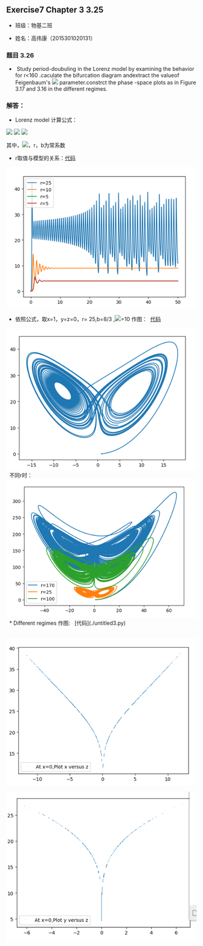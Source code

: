 ## Exercise7 Chapter 3 3.25

* 班级：物基二班

* 姓名：高伟康（2015301020131）

### 题目 3.26
    
*    Study period-doubuling in the Lorenz model by examining the behavior for r<160 .caculate the bifurcation diagram 
andextract the valueof Feigenbaum's <img src="http://latex.codecogs.com/gif.latex?\delta"> parameter.constrct the phase
-space plots as in Figure 3.17 and 3.16
in the different regimes.
### 解答：
* Lorenz model 计算公式：
 
 <img src="http://latex.codecogs.com/gif.latex?\frac{dx}{dt}=\sigma(y-x)">
 
 <img src="http://latex.codecogs.com/gif.latex?\frac{dy}{dt}=-xz+rx-y">
 
 <img src="http://latex.codecogs.com/gif.latex?\frac{dz}{dt}=xy-bz">
 
 其中，<img src="http://latex.codecogs.com/gif.latex?\sigma">，r，b为常系数
 
 * r取值与模型的关系：[代码](./untitled0.py)
 
 <img src="https://github.com/gwk-01/computationalphysics_N2015301020131/blob/master/exercise7/%25N9TG2CGKNVS%600V_PO%60A7%24H.png"> 
 
 * 依照公式，取x=1，y=z=0，r= 25,b=8/3 ,<img src="http://latex.codecogs.com/gif.latex?\sigma">=10 作图：  [代码](./temp.py)
  
  <img src="https://github.com/gwk-01/computationalphysics_N2015301020131/blob/master/exercise7/OEO~FRM76_2RND48AO2E6MW.png">
  
  不同r时：
  
  <img src="https://github.com/gwk-01/computationalphysics_N2015301020131/blob/master/exercise7/%5BE4%24689Y0Q)%5D%7BS%24HR29Q%4057.png">
  
 *  Different regimes 作图:   [代码](./untitled3.py)

  <img src="https://github.com/gwk-01/computationalphysics_N2015301020131/blob/master/exercise7/VNB3%5B2S2WX%60VQ84IU1V%7DD(6.png">
  
  <img src="https://github.com/gwk-01/computationalphysics_N2015301020131/blob/master/exercise7/UZ009SVNFFDP0322_4Y%5B_FG.png">
